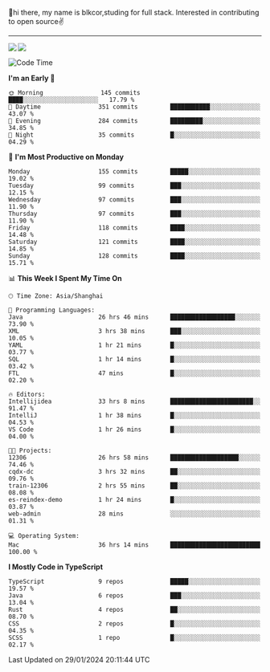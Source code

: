 👋hi there, my name is blkcor,studing for full stack.
Interested in contributing to open source✌️

<hr/>

![](https://github-readme-stats.vercel.app/api?username=blkcor)
<a href="https://github.com/blkcor/github-readme-stats">
    <img align="left" src="https://github-readme-stats.vercel.app/api/top-langs/?username=blkcor&hide=jupyter%20notebook,shaderlab,tex,c%23&langs_count=9" />
</a>


<!--START_SECTION:waka-->
![Code Time](http://img.shields.io/badge/Code%20Time-883%20hrs%2018%20mins-blue)

**I'm an Early 🐤** 

```text
🌞 Morning                145 commits         ████░░░░░░░░░░░░░░░░░░░░░   17.79 % 
🌆 Daytime                351 commits         ███████████░░░░░░░░░░░░░░   43.07 % 
🌃 Evening                284 commits         █████████░░░░░░░░░░░░░░░░   34.85 % 
🌙 Night                  35 commits          █░░░░░░░░░░░░░░░░░░░░░░░░   04.29 % 
```
📅 **I'm Most Productive on Monday** 

```text
Monday                   155 commits         █████░░░░░░░░░░░░░░░░░░░░   19.02 % 
Tuesday                  99 commits          ███░░░░░░░░░░░░░░░░░░░░░░   12.15 % 
Wednesday                97 commits          ███░░░░░░░░░░░░░░░░░░░░░░   11.90 % 
Thursday                 97 commits          ███░░░░░░░░░░░░░░░░░░░░░░   11.90 % 
Friday                   118 commits         ████░░░░░░░░░░░░░░░░░░░░░   14.48 % 
Saturday                 121 commits         ████░░░░░░░░░░░░░░░░░░░░░   14.85 % 
Sunday                   128 commits         ████░░░░░░░░░░░░░░░░░░░░░   15.71 % 
```


📊 **This Week I Spent My Time On** 

```text
🕑︎ Time Zone: Asia/Shanghai

💬 Programming Languages: 
Java                     26 hrs 46 mins      ██████████████████░░░░░░░   73.90 % 
XML                      3 hrs 38 mins       ███░░░░░░░░░░░░░░░░░░░░░░   10.05 % 
YAML                     1 hr 21 mins        █░░░░░░░░░░░░░░░░░░░░░░░░   03.77 % 
SQL                      1 hr 14 mins        █░░░░░░░░░░░░░░░░░░░░░░░░   03.42 % 
FTL                      47 mins             █░░░░░░░░░░░░░░░░░░░░░░░░   02.20 % 

🔥 Editors: 
Intellijidea             33 hrs 8 mins       ███████████████████████░░   91.47 % 
IntelliJ                 1 hr 38 mins        █░░░░░░░░░░░░░░░░░░░░░░░░   04.53 % 
VS Code                  1 hr 26 mins        █░░░░░░░░░░░░░░░░░░░░░░░░   04.00 % 

🐱‍💻 Projects: 
12306                    26 hrs 58 mins      ███████████████████░░░░░░   74.46 % 
cqdx-dc                  3 hrs 32 mins       ██░░░░░░░░░░░░░░░░░░░░░░░   09.76 % 
train-12306              2 hrs 55 mins       ██░░░░░░░░░░░░░░░░░░░░░░░   08.08 % 
es-reindex-demo          1 hr 24 mins        █░░░░░░░░░░░░░░░░░░░░░░░░   03.87 % 
web-admin                28 mins             ░░░░░░░░░░░░░░░░░░░░░░░░░   01.31 % 

💻 Operating System: 
Mac                      36 hrs 14 mins      █████████████████████████   100.00 % 
```

**I Mostly Code in TypeScript** 

```text
TypeScript               9 repos             █████░░░░░░░░░░░░░░░░░░░░   19.57 % 
Java                     6 repos             ███░░░░░░░░░░░░░░░░░░░░░░   13.04 % 
Rust                     4 repos             ██░░░░░░░░░░░░░░░░░░░░░░░   08.70 % 
CSS                      2 repos             █░░░░░░░░░░░░░░░░░░░░░░░░   04.35 % 
SCSS                     1 repo              █░░░░░░░░░░░░░░░░░░░░░░░░   02.17 % 
```




 Last Updated on 29/01/2024 20:11:44 UTC
<!--END_SECTION:waka-->


